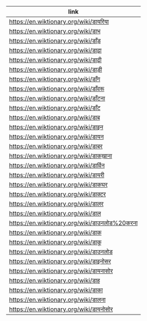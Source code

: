 |link|
|----|
|https://en.wiktionary.org/wiki/डायरिया|
|https://en.wiktionary.org/wiki/डाभ|
|https://en.wiktionary.org/wiki/डाँड़|
|https://en.wiktionary.org/wiki/डाढ़ा|
|https://en.wiktionary.org/wiki/डाढ़ी|
|https://en.wiktionary.org/wiki/डाड़ी|
|https://en.wiktionary.org/wiki/डाँग|
|https://en.wiktionary.org/wiki/डाँवरू|
|https://en.wiktionary.org/wiki/डाँटना|
|https://en.wiktionary.org/wiki/डाँट|
|https://en.wiktionary.org/wiki/डाब|
|https://en.wiktionary.org/wiki/डाइन|
|https://en.wiktionary.org/wiki/डायन|
|https://en.wiktionary.org/wiki/डाबर|
|https://en.wiktionary.org/wiki/डाकख़ाना|
|https://en.wiktionary.org/wiki/डार्विन|
|https://en.wiktionary.org/wiki/डायरी|
|https://en.wiktionary.org/wiki/डाकघर|
|https://en.wiktionary.org/wiki/डाक्टर|
|https://en.wiktionary.org/wiki/डालर|
|https://en.wiktionary.org/wiki/डाल|
|https://en.wiktionary.org/wiki/डाउनलोड%20करना|
|https://en.wiktionary.org/wiki/डाक|
|https://en.wiktionary.org/wiki/डाकू|
|https://en.wiktionary.org/wiki/डाउनलोड|
|https://en.wiktionary.org/wiki/डाइनोसर|
|https://en.wiktionary.org/wiki/डायनासोर|
|https://en.wiktionary.org/wiki/डाह|
|https://en.wiktionary.org/wiki/डाका|
|https://en.wiktionary.org/wiki/डालना|
|https://en.wiktionary.org/wiki/डायनोसोर|
